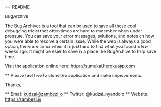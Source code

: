 == README

BugArchive

The Bug Archives is a tool that can be used to save all those cool debugging tricks that often times are hard to remember when under pressure.  You can save your error messages, solutions, and notes on how you were able to resolve a certain issue.  While the web is always a good option, there are times when it is just hard to find what you found a few weeks ago.  It might be esier to save in a place like BugArchive to help save time.

Visit the application online here: https://sumukai.herokuapp.com

** Please feel free to clone the application and make improvements.

Thanks,

** Email:    kudzai@zambezi.io
** Twitter:  @kudzai_nyandoro
** Website:  https://zambezi.io

